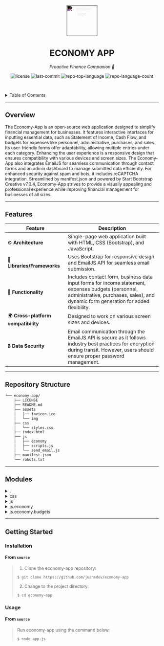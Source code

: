 <p align="center">
  <img src="https://simpleicons.org/icons/html5.svg" style="filter:invert(1)" width="100" alt="project-logo">
</p>
<p align="center">
    <h1 align="center">ECONOMY APP</h1>
</p>
<p align="center">
    <em>Proactive Finance Companion 🚀</em>
</p>
<p align="center">
	<img src="https://img.shields.io/github/license/juansdev/economy-app?style=default&logo=opensourceinitiative&logoColor=white&color=0080ff" alt="license">
	<img src="https://img.shields.io/github/last-commit/juansdev/economy-app?style=default&logo=git&logoColor=white&color=0080ff" alt="last-commit">
	<img src="https://img.shields.io/github/languages/top/juansdev/economy-app?style=default&color=0080ff" alt="repo-top-language">
	<img src="https://img.shields.io/github/languages/count/juansdev/economy-app?style=default&color=0080ff" alt="repo-language-count">
<p>
<p align="center">
	<!-- default option, no dependency badges. -->
</p>

<br><!-- TABLE OF CONTENTS -->
<details>
  <summary>Table of Contents</summary><br>

- [ Overview](#-overview)
- [ Features](#-features)
- [ Repository Structure](#-repository-structure)
- [ Modules](#-modules)
- [ Getting Started](#-getting-started)
  - [ Installation](#-installation)
  - [ Usage](#-usage)
</details>
<hr>

##  Overview

The Economy-App is an open-source web application designed to simplify financial management for businesses. It features interactive interfaces for inputting essential data, such as Statement of Income, Cash Flow, and budgets for expenses like personnel, administrative, purchases, and sales. Its user-friendly forms offer adaptability, allowing multiple entries under each category. Enhancing the user experience is a responsive design that ensures compatibility with various devices and screen sizes. The Economy-App also integrates EmailJS for seamless communication through contact forms and an admin dashboard to manage submitted data efficiently. For enhanced security against spam and bots, it includes reCAPTCHA integration. Streamlined by manifest.json and powered by Start Bootstrap Creative v7.0.4, Economy-App strives to provide a visually appealing and professional experience while improving financial management for businesses of all sizes.

---

##  Features

| Feature                    | Description                                                                                                |
|-------------------------------|------------------------------------------------------------------------------------------------------------|
| ⚙️ **Architecture**            | Single-page web application built with HTML, CSS (Bootstrap), and JavaScript.                                      |
| 🔌 **Libraries/Frameworks**    | Uses Bootstrap for responsive design and EmailJS API for seamless email submission.                              |
| 🏫 **Functionality**          | Includes contact form, business data input forms for income statement, expenses budgets (personnel, administrative, purchases, sales), and dynamic form generation for added flexibility.           |
| 🌍 **Cross-platform compatibility**     | Designed to work on various screen sizes and devices.                                                       |
| 🔒 **Data Security**             | Email communication through the EmailJS API is secure as it follows industry best practices for encryption during transit. However, users should ensure proper password management.   |

---

##  Repository Structure

```sh
└── economy-app/
    ├── LICENSE
    ├── README.md
    ├── assets
    │   ├── favicon.ico
    │   └── img
    ├── css
    │   └── styles.css
    ├── index.html
    ├── js
    │   ├── economy
    │   ├── scripts.js
    │   └── send_email.js
    ├── manifest.json
    └── robots.txt
```

---

##  Modules

<details closed><summary>.</summary>

| File                                                                               | Summary                                                                                                                                                                                                                                                                                                                                                                                                                                                                                                                                                                                                                                                                                                                                                                                                                                                                                                                                                                                                                                                                                                                    |
| ---                                                                                | ---                                                                                                                                                                                                                                                                                                                                                                                                                                                                                                                                                                                                                                                                                                                                                                                                                                                                                                                                                                                                                                                                                                                        |
| [robots.txt](https://github.com/juansdev/economy-app/blob/master/robots.txt)       | In this repository for the economy-app, the robots.txt file is set to allow all web crawlers access to the entire application without any restrictions. By doing so, search engines can efficiently index and navigate through the apps contents, enhancing its online discoverability and SEO performance.                                                                                                                                                                                                                                                                                                                                                                                                                                                                                                                                                                                                                                                                                                                                                                                                                |
| [index.html](https://github.com/juansdev/economy-app/blob/master/index.html)       | Ensures user inputs meet specified requirements before form submission, e.g., email format checks, field length checks, and non-empty fields.2. Create an AJAX function for email sending: Simplifies the form submission process by utilizing JavaScript to send an email without needing to refresh the page.3. Implement a simple captcha system: To prevent automated submissions and ensure that form input is legitimate.4. Design responsive email template: Customize the appearance of emails sent from the contact form, making sure it looks visually appealing on various screen sizes and devices.5. Incorporate email service for sending notifications: Choose an appropriate email service (e.g., SendGrid, Mailgun) to manage sending and receiving email notifications for successful or failed submission results.6. Create an admin dashboard with submissions display: Allow the site administrator to easily view and manage submitted contact forms from a single dashboard.7. Integrate reCAPTCHA for added security: Provides an extra layer of protection against spam and bot form submissions. |
| [manifest.json](https://github.com/juansdev/economy-app/blob/master/manifest.json) | Streamlines app installation and icon display. Manifest.json" optimizes EconomyApp, setting name, colors, start URL, description, and icons (including favicon), facilitating seamless user experience in web manifest-compliant browsers.                                                                                                                                                                                                                                                                                                                                                                                                                                                                                                                                                                                                                                                                                                                                                                                                                                                                                 |

</details>

<details closed><summary>css</summary>

| File                                                                             | Summary                                                                                                                                                                                                                                                                                                                                                                                                                                                                                                                                                                                                                                                                                                                                                                                                                                                                                                                                                                                                                                                                 |
| ---                                                                              | ---                                                                                                                                                                                                                                                                                                                                                                                                                                                                                                                                                                                                                                                                                                                                                                                                                                                                                                                                                                                                                                                                     |
| [styles.css](https://github.com/juansdev/economy-app/blob/master/css/styles.css) | In the given codebase, the `economy-app` directory houses the source code for an application. The main focus of this code resides in the `css` folder, particularly the file named `styles.css`. This file serves as a cornerstone for defining and enforcing a consistent visual style for the `economy-app`.The content within `styles.css` primarily includes declarations that reference an external CSS framework called Start Bootstrap-Creative v7.0.4. The choice of this specific CSS library signifies the intent to create a visually engaging, creative, and professional user interface for the `economy-app`.Within this file, style properties like font families, colors, layout grids, responsive design, animations, and transitions are configured. By using consistent styles across various components, this ensures that the application is harmonious and easy to navigate. This layer of abstraction in the codebase contributes significantly towards achieving the desired aesthetics, consistency, and maintainability within `economy-app`. |

</details>

<details closed><summary>js</summary>

| File                                                                                  | Summary                                                                                                                                                                                                                                                            |
| ---                                                                                   | ---                                                                                                                                                                                                                                                                |
| [scripts.js](https://github.com/juansdev/economy-app/blob/master/js/scripts.js)       | Enhances user experience by dynamically updating page title when a service button is clicked within the given JavaScript file. The interactive label adjusts based on users selection from available options, providing personalized content.                      |
| [send_email.js](https://github.com/juansdev/economy-app/blob/master/js/send_email.js) | Engages users by handling email submissions from contact forms, enhancing user interaction within the economy-app. This script employs EmailJS API to send emails seamlessly, providing a responsive and efficient communication channel for users and developers. |

</details>

<details closed><summary>js.economy</summary>

| File                                                                                                                            | Summary                                                                                                                                                                                                                                                                                                                                                                                                                                                                                                                                                                                                                |
| ---                                                                                                                             | ---                                                                                                                                                                                                                                                                                                                                                                                                                                                                                                                                                                                                                    |
| [scripts_statement_of_income.js](https://github.com/juansdev/economy-app/blob/master/js/economy/scripts_statement_of_income.js) | In the `economy-app` repository, the specified JavaScript file, located at `js/economy/scripts_statement_of_income.js`, focuses on a key functionality of enabling users to input essential financial data related to their businesses in a structured manner within the applications user interface. This includes fields for the name of the business, the date for financial statements, sales income, and expenses, represented as statement_of_income_form_part_one". By providing an intuitive, dynamic interface for these inputs, this script enhances data input flexibility to meet specific business needs. |
| [scripts_cash_flow.js](https://github.com/juansdev/economy-app/blob/master/js/economy/scripts_cash_flow.js)                     | Data collectionAllows users to easily provide essential financial details through a user-friendly interface.2. **Form generationAutomatically creates dynamic input fields for multiple entries under each category (e.g., multiple lines for income, expenditure, and costs).3. **AccessibilityUses Bootstrap CSS classes for an appealing, responsive design that caters to a variety of screen sizes and devices.                                                                                                                                                                                                   |

</details>

<details closed><summary>js.economy.budgets</summary>

| File                                                                                                                                                          | Summary                                                                                                                                                                                                                                                                                                                                                                                                                                                                                                                                                                                                                                                                                                                                                                                                                                                                                                                                                                                      |
| ---                                                                                                                                                           | ---                                                                                                                                                                                                                                                                                                                                                                                                                                                                                                                                                                                                                                                                                                                                                                                                                                                                                                                                                                                          |
| [scripts_personnel_expenses_budget.js](https://github.com/juansdev/economy-app/blob/master/js/economy/budgets/scripts_personnel_expenses_budget.js)           | By utilizing this script, users can conveniently generate personnel expense budgets and provide essential data efficiently within the applications user interface.                                                                                                                                                                                                                                                                                                                                                                                                                                                                                                                                                                                                                                                                                                                                                                                                                           |
| [scripts_administrative_expenses_budget.js](https://github.com/juansdev/economy-app/blob/master/js/economy/budgets/scripts_administrative_expenses_budget.js) | This JavaScript file, `scripts_administrative_expenses_budget.js`, located at the path `js/economy/budgets/scripts_administrative_expenses_budget.js` within the repository `economy-app`, plays a crucial role in managing and generating budgets specifically for administrative expenses within the larger architecture of the economic application.The script binds click events to buttons that generate an administrative expenses budget, using HTML forms containing necessary inputs like the name or number of the period, production planned, final inventory of materials, initial inventory, and the budgeted spending for purchases. To facilitate further data entry, it provides options to add additional input fields for each section as required, making the process more adaptable to specific circumstances. Overall, this script empowers users with a streamlined approach to manage and generate comprehensive administrative expense budgets in the `economy-app`. |
| [scritps_buys_budget.js](https://github.com/juansdev/economy-app/blob/master/js/economy/budgets/scritps_buys_budget.js)                                       | Js/economy/budgets/scripts_buys_budget.js in the economy-app repositoryPurpose & Main Features: This JavaScript code, placed within the budgets subdirectory, serves to facilitate the generation of budgets specifically for purchases within the Economy app. It attaches click event listeners to all buttons that generate a purchasing budget (`.generate-buys-budget`). Upon clicking one of these buttons, it dynamically generates a form containing fields such as:-Name of the time period (optional)-Budgeted production in units-Final inventory of material-Initial inventory-Total budget for purchases.The generated form allows users to add multiple entries to each section, offering flexibility and customization for detailed budget planning.                                                                                                                                                                                                                          |
| [scripts_sales_budget.js](https://github.com/juansdev/economy-app/blob/master/js/economy/budgets/scripts_sales_budget.js)                                     | This JavaScript file, `js/economy/budgets/scripts_sales_budget.js`, resides in the `economy-app` repository and is a crucial component of its interactive UI, particularly focusing on the sales budget functionalities within the broader application context.In more simplified terms, this JavaScript file facilitates the process of generating and managing the sales budget in your financial application. It captures user input for relevant sales metrics such as the name or number of a specific period, units sold, price per unit, and total sales, allowing users to dynamically add multiple entries for each field if necessary. The key feature here is its dynamic form generation mechanism that enhances usability within this app, making it more flexible and efficient for tracking budgets in real-time.                                                                                                                                                             |

</details>

---

##  Getting Started

###  Installation

<h4>From <code>source</code></h4>

> 1. Clone the economy-app repository:
>
> ```console
> $ git clone https://github.com/juansdev/economy-app
> ```
>
> 2. Change to the project directory:
> ```console
> $ cd economy-app
> ```

###  Usage

<h4>From <code>source</code></h4>

> Run economy-app using the command below:
> ```console
> $ node app.js
> ```